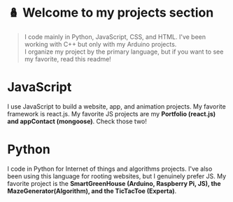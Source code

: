 # :nesting_dolls:  Welcome to my projects section

> I code mainly in Python, JavaScript, CSS, and HTML. I've been working with C++ but only with my Arduino projects. <br>
> I organize my project by the primary language, but if you want to see my favorite, read this readme! 

# JavaScript

I use JavaScript to build a website, app, and animation projects. My favorite framework is react.js. 
My favorite JS projects are my **Portfolio (react.js) and appContact (mongoose)**. Check those two! 

# Python

I code in Python for Internet of things and algorithms projects. I've also been using this language for rooting websites, but I genuinely prefer JS. 
My favorite project is the **SmartGreenHouse (Arduino, Raspberry Pi, JS), the MazeGenerator(Algorithm), and the TicTacToe (Experta)**.
